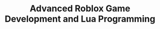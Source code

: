--- 
layout: course_detail 
title: "Advanced Roblox Game Development and Lua Programming" 
courseTitle: "Advanced Roblox Game Development and Lua Programming" 
courseDescription: "Learn programming fundamentals and create your own games with Roblox Studio!" 
topTitleLine1: "Roblox" 
topTitleLine2: "Game Development and Lua Programming" 
topGradeLevel: "Grade 7 - 12" 
topIntroText: "Roblox is a massively multiplayer online game creation platform with over six thousand users online every month. Roblox Studio allows users to develop their own games and share it with others in the community." 
bgTitle: "Advanced Roblox Game Development and Lua Programming" 
bgImageUrl: "./assets/img/courses/Roblox.jpg" 
bgText: "Become a game developer, and publish your games." 
bgLearnMoreText: "Learn More about Roblox Studio" 
bgLearnMoreLink: "https://www.youtube.com/embed/RU0Sxhc0WIk?t=5&autoplay=1" 
aboutTitle: "About the Course" 
aboutText: "Learn programming with game development. Build your own game without limits." 
aboutCategoryTitle: "Category" 
aboutCategory: "Game Development" 
aboutGradeLevelTitle: "Grade" 
aboutGradeLevel: "7 - 12" 
aboutLevel: "L3 Intermediate Programming"
aboutSkillLevelTitle: "Skill Level" 
aboutSkillLevel: "Beginning to Intermediate" 
aboutRatioTitle: "Ratio Guarantee" 
aboutRatio: "4 Students per Instructor" 
promotion1: 
  enabled: "true" 
  title: "From Gamer to Developer" 
  text: "Being addictive to games? No worries. Let's motivate them to learn by showing them that they can create their own games and turn their ideas into reality with Roblox Studio." 
  imageUrl: "img/my/roblox1/r1.jpg" 
promotion2: 
  enabled: "true"
  title: "Learn programming algorithms"
  text: "Through the design and implementation of game logic and creativity, understand the principles and foundations of computer algorithms and lay the foundation for advanced programming learning."
  imageUrl: "img/my/roblox1/r6.jpg"
promotion3: 
  enabled: "true"
  title: "Game Development and Programming"
  text: "Roblox uses the programming language, Lua, to complete various challenges, allowing you to fully master Lua's advanced programming concepts and techniques while you complete your own game."
  imageUrl: "img/my/roblox1/r7.jpg"
promotion4: 
  enabled: "true"
  title: "Share Your Projects"
  text: "Roblox allows users to share their creations with others throughout the world."
  imageUrl: "img/my/roblox1/r4.jpg"
promotion5: 
  enabled: "true"
  title: "Focus on Imagination and Creativity"
  text: "Learning programming is not the ultimate goal. We focus on pushing the kids' imagination and creativity."
  imageUrl: "img/my/roblox1/r5.jpg"
curriculum: 
  enabled: "false"
goalsTitle: "Top Skills Students Will Learn"
goals: 
- icon: "icon-Gears"
  text: "Understanding the process of game development"
- icon: "icon-Coding"
  text: "The basics of Lua programming language"
- icon: "icon-Puzzle"
  text: "Understanding of algorithms and design ideas"
- icon: "icon-Server"
  text: "Understanding of (3D) game modeling and algorithms"
- icon: "icon-Idea"
  text: "Train students to adapt to new environments"
- icon: "icon-Key"
  text: "Preparation of Science Fair projects"
highlightsTitle: "Course Highlights"
highlights: 
- icon: "icon-Fashion"
  title: "Always Having Fun"
  text: "Fun programming is our top priority when designing all the content"
- icon: "icon-Administrator"
  title: "Learn with Professionals"
  text: "Gain extra experiences about the real industry and research"
- icon: "icon-Hand"
  title: "Live Interactions"
  text: "Get your question answered in class and compete with your classmates"
- icon: "icon-Air-Balloon"
  title: "Well-Designed Assignments and Projects"
  text: "Learn by doing is the key for CS study, all the assignments and projects are design for the goals"
- icon: "icon-Idea"
  title: "Focus on Imagination and Creativity"
  text: "Learning programming is not the ultimate goal. We focus on pushing the kids' imagination and creativity"
- icon: "icon-Key"
  title: "Apply Colleges with More Experiences"
  text: "Programming is just the first step. Build projects, attend science fairs will help you get into the top unversities"
sessionsEnabled: "false" 
sessionsTitle: "Schedule" 
sessionsTimeTitle: "Time" 
sessionsDateTitle: "Date" 
sessionsLocationTitle: "Location" 
sessions:  
- date: "1/8 - 3/12 (10 Weeks)" 
  time: "Mon 3:20-4:50PM" 
  location: "Irvine, CA" 
- date: "1/10 - 3/14 (10 Weeks)" 
  time: "Wed 3:20-4:50PM" 
  location: "Irvine, CA" 
registrationEnabled: "true" 
registrationTitle: "" 
priceTitle: "Registration" 
price: "" 
allCreditCards: "All credit cards are supported" 
priceItems:  
- "Try the first session for FREE" 
- "Learn from the professionals" 
- "1:4 teacher to students ratio" 
- "Always learn by doing and having fun" 
registrationLink: "https://csfoundation.wufoo.com/forms/m8vsgm21cz06w0/" 
registerNow: "REGISTER NOW" 
faq:  
  enabled: "false" 
locations:  
- name: "Irvine Classroom" 
  address1: "920 Roosevelt, Suite 200" 
  address2: "Irvine, CA 92620" 
  addressMap: "970 Roosevelt, Irvine, CA 92620" 
- name: "Rancho Cucamonga Classroom" 
  address1: "6080 Haven Ave" 
  address2: "Rancho Cucamonga, CA 91737" 
  addressMap: "6080 Haven Ave, Rancho Cucamonga, CA 91737" 
promotionText: "Interested in learning programs with fun?" 
promotionButtonText: "Contact Us" 
promotionUrl: "page-contact-us.html" 
engUrl: "roblox2.html" 
cnUrl: "roblox2c.html" 
--- 
